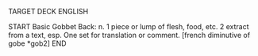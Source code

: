 TARGET DECK
ENGLISH

START
Basic
Gobbet
Back: n. 1 piece or lump of flesh, food, etc. 2 extract from a text, esp. One set for translation or comment. [french diminutive of gobe *gob2]
END
